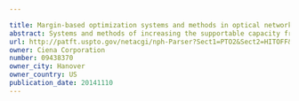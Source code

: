 ```yaml
---

title: Margin-based optimization systems and methods in optical networks to unblock superchannels
abstract: Systems and methods of increasing the supportable capacity from a first point to a second point in an optical network, include identifying a first optical signal that occupies a first portion of optical spectrum from the first point to the second point; identifying a second optical signal that occupies a second portion of the optical spectrum from the first point to the second point, wherein the second portion is adjacent to the first portion; adjusting the second optical signal to minimize part of or remove all of the second portion that is adjacent to the first optical signal to provide a freed up portion of the second portion; and adjusting the first optical signal to occupy some or all of the freed up portion.
url: http://patft.uspto.gov/netacgi/nph-Parser?Sect1=PTO2&Sect2=HITOFF&p=1&u=%2Fnetahtml%2FPTO%2Fsearch-adv.htm&r=1&f=G&l=50&d=PALL&S1=09438370&OS=09438370&RS=09438370
owner: Ciena Corporation
number: 09438370
owner_city: Hanover
owner_country: US
publication_date: 20141110
---
```

